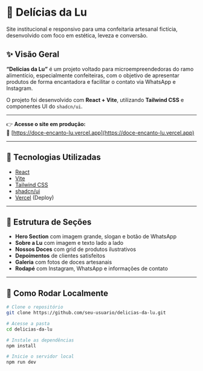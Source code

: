 # 🎂 Delícias da Lu

Site institucional e responsivo para uma confeitaria artesanal fictícia, desenvolvido com foco em estética, leveza e conversão.

## ✨ Visão Geral

**“Delícias da Lu”** é um projeto voltado para microempreendedoras do ramo alimentício, especialmente confeiteiras, com o objetivo de apresentar produtos de forma encantadora e facilitar o contato via WhatsApp e Instagram.

O projeto foi desenvolvido com **React + Vite**, utilizando **Tailwind CSS** e componentes UI do `shadcn/ui`.

---

👉 **Acesse o site em produção:**  
🔗 [https://doce-encanto-lu.vercel.app](https://doce-encanto-lu.vercel.app)

---

## 🚀 Tecnologias Utilizadas

- [React](https://react.dev/)
- [Vite](https://vitejs.dev/)
- [Tailwind CSS](https://tailwindcss.com/)
- [shadcn/ui](https://ui.shadcn.com/)
- [Vercel](https://vercel.com/) (Deploy)

---

## 🧱 Estrutura de Seções

- **Hero Section** com imagem grande, slogan e botão de WhatsApp  
- **Sobre a Lu** com imagem e texto lado a lado  
- **Nossos Doces** com grid de produtos ilustrativos  
- **Depoimentos** de clientes satisfeitos  
- **Galeria** com fotos de doces artesanais  
- **Rodapé** com Instagram, WhatsApp e informações de contato

---

## 🧁 Como Rodar Localmente

```bash
# Clone o repositório
git clone https://github.com/seu-usuario/delicias-da-lu.git

# Acesse a pasta
cd delicias-da-lu

# Instale as dependências
npm install

# Inicie o servidor local
npm run dev

